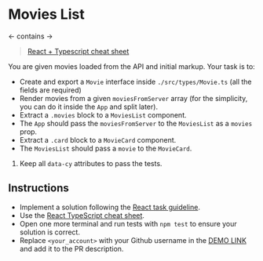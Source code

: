 # Movies List
<MoviesList> <- contains -> <MovieCard />
> [React + Typescript cheat sheet](https://mate-academy.github.io/fe-program/js/extra/react-typescript)

You are given movies loaded from the API and initial markup. Your task is to:

+ Create and export a `Movie` interface inside `./src/types/Movie.ts` (all the fields are required)
+ Render movies from a given `moviesFromServer` array (for the simplicity, you can do it inside the `App` and split later).
+ Extract a `.movies` block to a `MoviesList` component.
+ The `App` should pass the `moviesFromServer` to the `MoviesList` as a `movies` prop.
+ Extract a `.card` block to a `MovieCard` component.
+ The `MoviesList` should pass a `movie` to the `MovieCard`.
1. Keep all `data-cy` attributes to pass the tests.

## Instructions
- Implement a solution following the [React task guideline](https://github.com/mate-academy/react_task-guideline#react-tasks-guideline).
- Use the [React TypeScript cheat sheet](https://mate-academy.github.io/fe-program/js/extra/react-typescript).
- Open one more terminal and run tests with `npm test` to ensure your solution is correct.
- Replace `<your_account>` with your Github username in the [DEMO LINK](https://<your_account>.github.io/react_movies-list/) and add it to the PR description.
